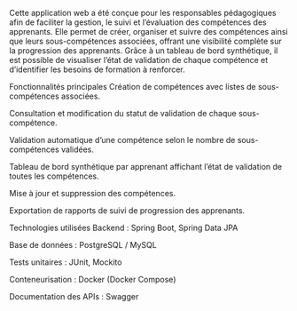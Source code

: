Cette application web a été conçue pour les responsables pédagogiques afin de faciliter la gestion, le suivi et l’évaluation des compétences des apprenants. Elle permet de créer, organiser et suivre des compétences ainsi que leurs sous-compétences associées, offrant une visibilité complète sur la progression des apprenants. Grâce à un tableau de bord synthétique, il est possible de visualiser l’état de validation de chaque compétence et d’identifier les besoins de formation à renforcer.

Fonctionnalités principales
Création de compétences avec listes de sous-compétences associées.

Consultation et modification du statut de validation de chaque sous-compétence.

Validation automatique d’une compétence selon le nombre de sous-compétences validées.

Tableau de bord synthétique par apprenant affichant l’état de validation de toutes les compétences.

Mise à jour et suppression des compétences.

Exportation de rapports de suivi de progression des apprenants.

Technologies utilisées
Backend : Spring Boot, Spring Data JPA

Base de données : PostgreSQL / MySQL

Tests unitaires : JUnit, Mockito

Conteneurisation : Docker (Docker Compose)

Documentation des APIs : Swagger
